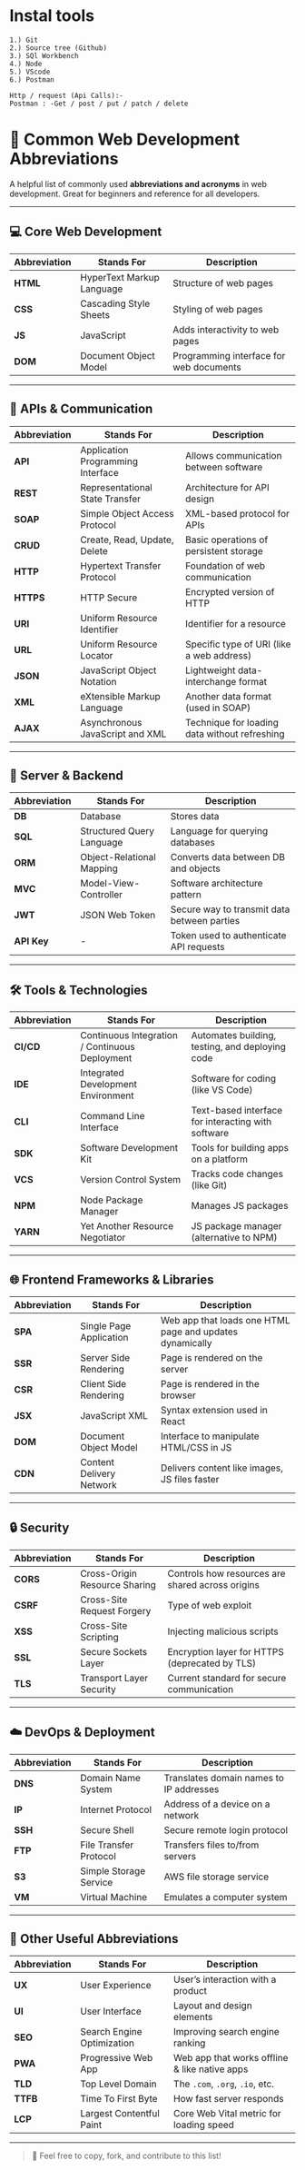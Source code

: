 # Instal  tools
```
1.) Git
2.) Source tree (Github)
3.) SQl Workbench
4.) Node
5.) VScode
6.) Postman
```

```
Http / request (Api Calls):-
Postman : -Get / post / put / patch / delete
```

# 🧠 Common Web Development Abbreviations

A helpful list of commonly used **abbreviations and acronyms** in web development. Great for beginners and reference for all developers.

---

## 💻 Core Web Development

| Abbreviation | Stands For | Description |
|--------------|-------------|-------------|
| **HTML** | HyperText Markup Language | Structure of web pages |
| **CSS** | Cascading Style Sheets | Styling of web pages |
| **JS** | JavaScript | Adds interactivity to web pages |
| **DOM** | Document Object Model | Programming interface for web documents |

---

## 🔁 APIs & Communication

| Abbreviation | Stands For | Description |
|--------------|-------------|-------------|
| **API** | Application Programming Interface | Allows communication between software |
| **REST** | Representational State Transfer | Architecture for API design |
| **SOAP** | Simple Object Access Protocol | XML-based protocol for APIs |
| **CRUD** | Create, Read, Update, Delete | Basic operations of persistent storage |
| **HTTP** | Hypertext Transfer Protocol | Foundation of web communication |
| **HTTPS** | HTTP Secure | Encrypted version of HTTP |
| **URI** | Uniform Resource Identifier | Identifier for a resource |
| **URL** | Uniform Resource Locator | Specific type of URI (like a web address) |
| **JSON** | JavaScript Object Notation | Lightweight data-interchange format |
| **XML** | eXtensible Markup Language | Another data format (used in SOAP) |
| **AJAX** | Asynchronous JavaScript and XML | Technique for loading data without refreshing |

---

## 🔧 Server & Backend

| Abbreviation | Stands For | Description |
|--------------|-------------|-------------|
| **DB** | Database | Stores data |
| **SQL** | Structured Query Language | Language for querying databases |
| **ORM** | Object-Relational Mapping | Converts data between DB and objects |
| **MVC** | Model-View-Controller | Software architecture pattern |
| **JWT** | JSON Web Token | Secure way to transmit data between parties |
| **API Key** | - | Token used to authenticate API requests |

---

## 🛠️ Tools & Technologies

| Abbreviation | Stands For | Description |
|--------------|-------------|-------------|
| **CI/CD** | Continuous Integration / Continuous Deployment | Automates building, testing, and deploying code |
| **IDE** | Integrated Development Environment | Software for coding (like VS Code) |
| **CLI** | Command Line Interface | Text-based interface for interacting with software |
| **SDK** | Software Development Kit | Tools for building apps on a platform |
| **VCS** | Version Control System | Tracks code changes (like Git) |
| **NPM** | Node Package Manager | Manages JS packages |
| **YARN** | Yet Another Resource Negotiator | JS package manager (alternative to NPM) |

---

## 🌐 Frontend Frameworks & Libraries

| Abbreviation | Stands For | Description |
|--------------|-------------|-------------|
| **SPA** | Single Page Application | Web app that loads one HTML page and updates dynamically |
| **SSR** | Server Side Rendering | Page is rendered on the server |
| **CSR** | Client Side Rendering | Page is rendered in the browser |
| **JSX** | JavaScript XML | Syntax extension used in React |
| **DOM** | Document Object Model | Interface to manipulate HTML/CSS in JS |
| **CDN** | Content Delivery Network | Delivers content like images, JS files faster |

---

## 🔒 Security

| Abbreviation | Stands For | Description |
|--------------|-------------|-------------|
| **CORS** | Cross-Origin Resource Sharing | Controls how resources are shared across origins |
| **CSRF** | Cross-Site Request Forgery | Type of web exploit |
| **XSS** | Cross-Site Scripting | Injecting malicious scripts |
| **SSL** | Secure Sockets Layer | Encryption layer for HTTPS (deprecated by TLS) |
| **TLS** | Transport Layer Security | Current standard for secure communication |

---

## ☁️ DevOps & Deployment

| Abbreviation | Stands For | Description |
|--------------|-------------|-------------|
| **DNS** | Domain Name System | Translates domain names to IP addresses |
| **IP** | Internet Protocol | Address of a device on a network |
| **SSH** | Secure Shell | Secure remote login protocol |
| **FTP** | File Transfer Protocol | Transfers files to/from servers |
| **S3** | Simple Storage Service | AWS file storage service |
| **VM** | Virtual Machine | Emulates a computer system |

---

## 🧠 Other Useful Abbreviations

| Abbreviation | Stands For | Description |
|--------------|-------------|-------------|
| **UX** | User Experience | User’s interaction with a product |
| **UI** | User Interface | Layout and design elements |
| **SEO** | Search Engine Optimization | Improving search engine ranking |
| **PWA** | Progressive Web App | Web app that works offline & like native apps |
| **TLD** | Top Level Domain | The `.com`, `.org`, `.io`, etc. |
| **TTFB** | Time To First Byte | How fast server responds |
| **LCP** | Largest Contentful Paint | Core Web Vital metric for loading speed |

---

> 📁 Feel free to copy, fork, and contribute to this list!

